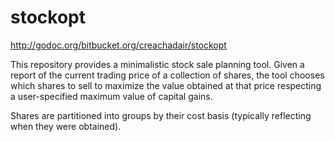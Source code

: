 # stockopt

http://godoc.org/bitbucket.org/creachadair/stockopt

This repository provides a minimalistic stock sale planning tool.  Given a
report of the current trading price of a collection of shares, the tool chooses
which shares to sell to maximize the value obtained at that price respecting a
user-specified maximum value of capital gains.

Shares are partitioned into groups by their cost basis (typically reflecting
when they were obtained).
